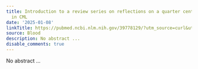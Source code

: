 ```yaml
---
title: Introduction to a review series on reflections on a quarter century of TKIs
  in CML
date: '2025-01-08'
linkTitle: https://pubmed.ncbi.nlm.nih.gov/39778129/?utm_source=curl&utm_medium=rss&utm_campaign=journals&utm_content=7603509&fc=None&ff=20250109170931&v=2.18.0.post9+e462414
source: Blood
description: No abstract ...
disable_comments: true
---
```

No abstract ...